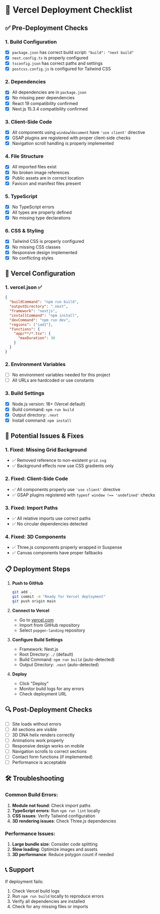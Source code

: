 # 🚀 Vercel Deployment Checklist

## ✅ Pre-Deployment Checks

### 1. **Build Configuration**
- [x] `package.json` has correct build script: `"build": "next build"`
- [x] `next.config.ts` is properly configured
- [x] `tsconfig.json` has correct paths and settings
- [x] `postcss.config.js` is configured for Tailwind CSS

### 2. **Dependencies**
- [x] All dependencies are in `package.json`
- [x] No missing peer dependencies
- [x] React 19 compatibility confirmed
- [x] Next.js 15.3.4 compatibility confirmed

### 3. **Client-Side Code**
- [x] All components using `window`/`document` have `'use client'` directive
- [x] GSAP plugins are registered with proper client-side checks
- [x] Navigation scroll handling is properly implemented

### 4. **File Structure**
- [x] All imported files exist
- [x] No broken image references
- [x] Public assets are in correct location
- [x] Favicon and manifest files present

### 5. **TypeScript**
- [x] No TypeScript errors
- [x] All types are properly defined
- [x] No missing type declarations

### 6. **CSS & Styling**
- [x] Tailwind CSS is properly configured
- [x] No missing CSS classes
- [x] Responsive design implemented
- [x] No conflicting styles

## 🔧 Vercel Configuration

### 1. **vercel.json** ✅
```json
{
  "buildCommand": "npm run build",
  "outputDirectory": ".next",
  "framework": "nextjs",
  "installCommand": "npm install",
  "devCommand": "npm run dev",
  "regions": ["iad1"],
  "functions": {
    "app/**/*.tsx": {
      "maxDuration": 30
    }
  }
}
```

### 2. **Environment Variables**
- [ ] No environment variables needed for this project
- [ ] All URLs are hardcoded or use constants

### 3. **Build Settings**
- [x] Node.js version: 18+ (Vercel default)
- [x] Build command: `npm run build`
- [x] Output directory: `.next`
- [x] Install command: `npm install`

## 🚨 Potential Issues & Fixes

### 1. **Fixed: Missing Grid Background**
- ✅ Removed reference to non-existent `grid.svg`
- ✅ Background effects now use CSS gradients only

### 2. **Fixed: Client-Side Code**
- ✅ All components properly use `'use client'` directive
- ✅ GSAP plugins registered with `typeof window !== 'undefined'` checks

### 3. **Fixed: Import Paths**
- ✅ All relative imports use correct paths
- ✅ No circular dependencies detected

### 4. **Fixed: 3D Components**
- ✅ Three.js components properly wrapped in Suspense
- ✅ Canvas components have proper fallbacks

## 📋 Deployment Steps

1. **Push to GitHub**
   ```bash
   git add .
   git commit -m "Ready for Vercel deployment"
   git push origin main
   ```

2. **Connect to Vercel**
   - Go to [vercel.com](https://vercel.com)
   - Import from GitHub repository
   - Select `popgen-landing` repository

3. **Configure Build Settings**
   - Framework: Next.js
   - Root Directory: `./` (default)
   - Build Command: `npm run build` (auto-detected)
   - Output Directory: `.next` (auto-detected)

4. **Deploy**
   - Click "Deploy"
   - Monitor build logs for any errors
   - Check deployment URL

## 🔍 Post-Deployment Checks

- [ ] Site loads without errors
- [ ] All sections are visible
- [ ] 3D DNA helix renders correctly
- [ ] Animations work properly
- [ ] Responsive design works on mobile
- [ ] Navigation scrolls to correct sections
- [ ] Contact form functions (if implemented)
- [ ] Performance is acceptable

## 🛠️ Troubleshooting

### Common Build Errors:
1. **Module not found**: Check import paths
2. **TypeScript errors**: Run `npm run lint` locally
3. **CSS issues**: Verify Tailwind configuration
4. **3D rendering issues**: Check Three.js dependencies

### Performance Issues:
1. **Large bundle size**: Consider code splitting
2. **Slow loading**: Optimize images and assets
3. **3D performance**: Reduce polygon count if needed

## 📞 Support

If deployment fails:
1. Check Vercel build logs
2. Run `npm run build` locally to reproduce errors
3. Verify all dependencies are installed
4. Check for any missing files or imports 
